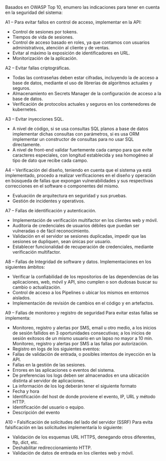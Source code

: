 Basados en OWASP Top 10, enumero las indicaciones para tener en cuenta en la seguridad del sistema: 

A1 – Para evitar fallos en control de acceso, implementar en la API: 
- Control de sesiones por tokens.
- Tiempos de vida de sesiones.
- Control de acceso basado en roles, ya que contamos con usuarios administrativos, atención al cliente y de ventas.
- Evitar al máximo la exposición de identificadores en URL.
- Monitorización de la aplicación.

A2 – Evitar fallas criptográficas.
- Todas las contraseñas deben estar cifradas, incluyendo la de acceso a base de datos, mediante el uso de librerías de algoritmos actuales y seguros.
- Almacenamiento en Secrets Manager de la configuración de acceso a la base de datos.
- Verificación de protocolos actuales y seguros en los contenedores de kubernetes.

A3 – Evitar inyecciones SQL.
- A nivel de código, si se usa consultas SQL planos a base de datos implementar dichas consultas con parámetros, si es usa ORM implementar un constructor de consultas para no usar SQL directamente.
- A nivel de front-end validar fuertemente cada campo para que evite caracteres especiales, con longitud establecida y sea homogéneo al tipo de dato que recibe cada campo.

A4 – Verificación del diseño, teniendo en cuenta que el sistema ya está implementado, procedo a realizar verificaciones en el diseño y operación en búsqueda de fallas que expongan vulnerabilidades y sus respectivas correcciones en el software o componentes del mismo.
- Evaluación de arquitectura en seguridad y sus pruebas.
- Gestión de incidentes y operativos. 

A7 – Fallas de identificación y autenticación.
- Implementación de verificación multifactor en los clientes web y móvil.
- Auditoria de credenciales de usuarios débiles que puedan ser vulneradas o de fácil reconocimiento.
- Validación en el servidor se sesiones duplicadas, impedir que las sesiones se dupliquen, sean únicas por usuario.
- Establecer funcionalidad de recuperación de credenciales, mediante verificación multifactor.


A8 – Fallas de Integridad de software y datos. 
Implementaciones en los siguientes ámbitos:
- Verificar la confiabilidad de los repositorios de las dependencias de las aplicaciones, web, móvil y API, sino cumplen o son dudosas buscar su cambio o actualización. 
- Control de acceso a los Pipelines o ubicar los mismos en entornos aislados.
- Implementación de revisión de cambios en el código y en artefactos. 


A9 – Fallas de monitoreo y registro de seguridad
Para evitar estas fallas se implementa:
- Monitoreo, registro y alertas por SMS, email u otro medio, a los inicios de sesión fallidos en 3 oportunidades consecutivas; a los inicios de sesión exitosos de un mismo usuario en un lapso no mayor a 10 min. Monitoreo, registro y alertas por SMS a las fallas por autorización.
- Registro en logs de los siguientes eventos:
 - Fallas de validación de entrada, o posibles intentos de inyección en la API.
 - Fallas en la gestión de las sesiones.
 - Errores en las aplicaciones o eventos del sistema.
 - De preferencias los logs deben ser almacenados en una ubicación distinta al servidor de aplicaciones.
 - La información de los log deberán tener el siguiente formato
 - Fecha y hora
 - Identificación del host de donde proviene el evento, IP, URL y método HTTP.
 - Identificación del usuario o equipo.
 - Descripción del evento 

A10 – Falsificación de solicitudes del lado del servidor (SSRF)
Para evita falsificación en las solicitudes implementaría lo siguiente:
- Validación de los esquemas URL HTTPS, denegando otros diferentes, ftp, dict, etc.
- Deshabilitar redireccionamiento HTTP.
- Validación de datos de entrada en los clientes web y móvil. 
